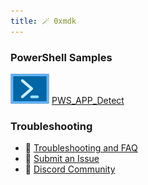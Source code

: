 ```yaml
---
title: 🪄 0xmdk
---
```



### PowerShell Samples 
![Pws_Icon](/cus_img/pws_icon-002.png)  [PWS_APP_Detect](PWS_Detect_installed_app.md)


### Troubleshooting
- 🚧 [Troubleshooting and FAQ](notes/troubleshooting.md)
- 🐛 [Submit an Issue](https://github.com/jackyzha0/quartz/issues)
- 👀 [Discord Community](https://discord.gg/cRFFHYye7t)